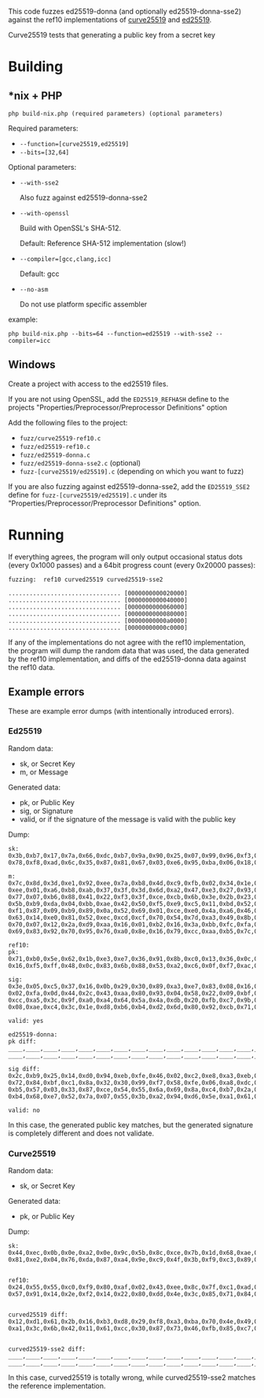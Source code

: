 This code fuzzes ed25519-donna (and optionally ed25519-donna-sse2) against the ref10 implementations of
[curve25519](https://github.com/floodyberry/supercop/tree/master/crypto_scalarmult/curve25519/ref10) and 
[ed25519](https://github.com/floodyberry/supercop/tree/master/crypto_sign/ed25519/ref10).

Curve25519 tests that generating a public key from a secret key

# Building

## *nix + PHP

`php build-nix.php (required parameters) (optional parameters)`

Required parameters:

* `--function=[curve25519,ed25519]`
* `--bits=[32,64]`

Optional parameters:

* `--with-sse2`

    Also fuzz against ed25519-donna-sse2
* `--with-openssl`

    Build with OpenSSL's SHA-512.

    Default: Reference SHA-512 implementation (slow!)

* `--compiler=[gcc,clang,icc]`

    Default: gcc

* `--no-asm`

    Do not use platform specific assembler


example:
    
    php build-nix.php --bits=64 --function=ed25519 --with-sse2 --compiler=icc 

## Windows

Create a project with access to the ed25519 files.

If you are not using OpenSSL, add the `ED25519_REFHASH` define to the projects 
"Properties/Preprocessor/Preprocessor Definitions" option

Add the following files to the project:

* `fuzz/curve25519-ref10.c`
* `fuzz/ed25519-ref10.c`
* `fuzz/ed25519-donna.c`
* `fuzz/ed25519-donna-sse2.c` (optional)
* `fuzz-[curve25519/ed25519].c` (depending on which you want to fuzz)

If you are also fuzzing against ed25519-donna-sse2, add the `ED25519_SSE2` define for `fuzz-[curve25519/ed25519].c` under 
its "Properties/Preprocessor/Preprocessor Definitions" option.

# Running

If everything agrees, the program will only output occasional status dots (every 0x1000 passes) 
and a 64bit progress count (every 0x20000 passes):

    fuzzing:  ref10 curved25519 curved25519-sse2
    
    ................................ [0000000000020000]
    ................................ [0000000000040000]
    ................................ [0000000000060000]
    ................................ [0000000000080000]
    ................................ [00000000000a0000]
    ................................ [00000000000c0000]
 
If any of the implementations do not agree with the ref10 implementation, the program will dump
the random data that was used, the data generated by the ref10 implementation, and diffs of the 
ed25519-donna data against the ref10 data.

## Example errors

These are example error dumps (with intentionally introduced errors).

### Ed25519

Random data:

* sk, or Secret Key
* m, or Message

Generated data:

* pk, or Public Key
* sig, or Signature
* valid, or if the signature of the message is valid with the public key

Dump:

    sk:
    0x3b,0xb7,0x17,0x7a,0x66,0xdc,0xb7,0x9a,0x90,0x25,0x07,0x99,0x96,0xf3,0x92,0xef,
    0x78,0xf8,0xad,0x6c,0x35,0x87,0x81,0x67,0x03,0xe6,0x95,0xba,0x06,0x18,0x7c,0x9c,
    
    m:
    0x7c,0x8d,0x3d,0xe1,0x92,0xee,0x7a,0xb8,0x4d,0xc9,0xfb,0x02,0x34,0x1e,0x5a,0x91,
    0xee,0x01,0xa6,0xb8,0xab,0x37,0x3f,0x3d,0x6d,0xa2,0x47,0xe3,0x27,0x93,0x7c,0xb7,
    0x77,0x07,0xb6,0x88,0x41,0x22,0xf3,0x3f,0xce,0xcb,0x6b,0x3e,0x2b,0x23,0x68,0x7f,
    0x5b,0xb9,0xda,0x04,0xbb,0xae,0x42,0x50,0xf5,0xe9,0xc5,0x11,0xbd,0x52,0x76,0x98,
    0xf1,0x87,0x09,0xb9,0x89,0x0a,0x52,0x69,0x01,0xce,0xe0,0x4a,0xa6,0x46,0x5a,0xe1,
    0x63,0x14,0xe0,0x81,0x52,0xec,0xcd,0xcf,0x70,0x54,0x7d,0xa3,0x49,0x8b,0xf0,0x89,
    0x70,0x07,0x12,0x2a,0xd9,0xaa,0x16,0x01,0xb2,0x16,0x3a,0xbb,0xfc,0xfa,0x13,0x5b,
    0x69,0x83,0x92,0x70,0x95,0x76,0xa0,0x8e,0x16,0x79,0xcc,0xaa,0xb5,0x7c,0xf8,0x7a,
    
    ref10:
    pk:
    0x71,0xb0,0x5e,0x62,0x1b,0xe3,0xe7,0x36,0x91,0x8b,0xc0,0x13,0x36,0x0c,0xc9,0x04,
    0x16,0xf5,0xff,0x48,0x0c,0x83,0x6b,0x88,0x53,0xa2,0xc6,0x0f,0xf7,0xac,0x42,0x04,
    
    sig:
    0x3e,0x05,0xc5,0x37,0x16,0x0b,0x29,0x30,0x89,0xa3,0xe7,0x83,0x08,0x16,0xdd,0x96,
    0x02,0xfa,0x0d,0x44,0x2c,0x43,0xaa,0x80,0x93,0x04,0x58,0x22,0x09,0xbf,0x11,0xa5,
    0xcc,0xa5,0x3c,0x9f,0xa0,0xa4,0x64,0x5a,0x4a,0xdb,0x20,0xfb,0xc7,0x9b,0xfd,0x3f,
    0x08,0xae,0xc4,0x3c,0x1e,0xd8,0xb6,0xb4,0xd2,0x6d,0x80,0x92,0xcb,0x71,0xf3,0x02,
    
    valid: yes
    
    ed25519-donna:
    pk diff:
    ____,____,____,____,____,____,____,____,____,____,____,____,____,____,____,____,
    ____,____,____,____,____,____,____,____,____,____,____,____,____,____,____,____,
    
    sig diff:
    0x2c,0xb9,0x25,0x14,0xd0,0x94,0xeb,0xfe,0x46,0x02,0xc2,0xe8,0xa3,0xeb,0xbf,0xb5,
    0x72,0x84,0xbf,0xc1,0x8a,0x32,0x30,0x99,0xf7,0x58,0xfe,0x06,0xa8,0xdc,0xdc,0xab,
    0xb5,0x57,0x03,0x33,0x87,0xce,0x54,0x55,0x6a,0x69,0x8a,0xc4,0xb7,0x2a,0xed,0x97,
    0xb4,0x68,0xe7,0x52,0x7a,0x07,0x55,0x3b,0xa2,0x94,0xd6,0x5e,0xa1,0x61,0x80,0x08,
    
    valid: no

In this case, the generated public key matches, but the generated signature is completely 
different and does not validate.

### Curve25519

Random data:

* sk, or Secret Key

Generated data:

* pk, or Public Key

Dump:

    sk:
    0x44,0xec,0x0b,0x0e,0xa2,0x0e,0x9c,0x5b,0x8c,0xce,0x7b,0x1d,0x68,0xae,0x0f,0x9e,
    0x81,0xe2,0x04,0x76,0xda,0x87,0xa4,0x9e,0xc9,0x4f,0x3b,0xf9,0xc3,0x89,0x63,0x70,
    
    
    ref10:
    0x24,0x55,0x55,0xc0,0xf9,0x80,0xaf,0x02,0x43,0xee,0x8c,0x7f,0xc1,0xad,0x90,0x95,
    0x57,0x91,0x14,0x2e,0xf2,0x14,0x22,0x80,0xdd,0x4e,0x3c,0x85,0x71,0x84,0x8c,0x62,
    
    
    curved25519 diff:
    0x12,0xd1,0x61,0x2b,0x16,0xb3,0xd8,0x29,0xf8,0xa3,0xba,0x70,0x4e,0x49,0x4f,0x43,
    0xa1,0x3c,0x6b,0x42,0x11,0x61,0xcc,0x30,0x87,0x73,0x46,0xfb,0x85,0xc7,0x9a,0x35,
    
    
    curved25519-sse2 diff:
    ____,____,____,____,____,____,____,____,____,____,____,____,____,____,____,____,
    ____,____,____,____,____,____,____,____,____,____,____,____,____,____,____,____,


In this case, curved25519 is totally wrong, while curved25519-sse2 matches the reference 
implementation.